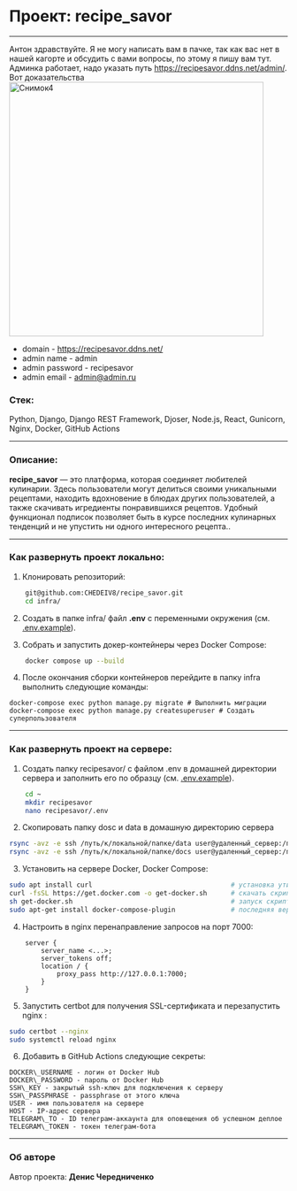 # Проект: recipe_savor

---
Антон здравствуйте. Я не могу написать вам в пачке, так как вас нет в нашей кагорте и обсудить с вами вопросы, по этому я пишу вам тут. Админка работает, надо указать путь https://recipesavor.ddns.net/admin/. Вот доказательства
<img width="460" alt="Снимок4" src="https://github.com/CHEDEIV8/foodgram-project-react/assets/121489351/12fb69ed-27c6-4be6-adb6-1fea0078541e">

- domain - https://recipesavor.ddns.net/
- admin name - admin
- admin password - recipesavor
- admin email - admin@admin.ru


### Стек:
Python, Django, Django REST Framework, Djoser, Node.js, React, Gunicorn, Nginx, Docker, GitHub Actions

---

### Описание:

**recipe_savor** — это платформа, которая соединяет любителей кулинарии. Здесь пользователи могут делиться своими уникальными рецептами, находить вдохновение в блюдах других пользователей, а также скачивать игредиенты понравившихся рецептов. Удобный функционал подписок позволяет быть в курсе последних кулинарных тенденций и не упустить ни одного интересного рецепта..

---

### Как развернуть проект локально:

1. Клонировать репозиторий:
```bash
    git@github.com:CHEDEIV8/recipe_savor.git
	cd infra/
```
2. Создать в папке infra/ файл **.env** с переменными окружения (см. [.env.example](.env.example)).

3. Собрать и запустить докер-контейнеры через Docker Compose:
```bash
	docker compose up --build
```
4. После окончания сборки контейнеров перейдите в папку infra выполнить следующие команды:
```
docker-compose exec python manage.py migrate # Выполнить миграции
docker-compose exec python manage.py createsuperuser # Создать суперпользователя
```
---
### Как развернуть проект на серверe:
1. Создать папку recipesavor/ с файлом .env в домашней директории сервера и заполнить его по образцу (см. [.env.example](.env.example)). 
```bash
	cd ~
	mkdir recipesavor
	nano recipesavor/.env
```

2. Cкопировать папку dosc и data в домашную директорию сервера
```bash
rsync -avz -e ssh /путь/к/локальной/папке/data user@удаленный_сервер:/путь/на/удаленном/сервере/
rsync -avz -e ssh /путь/к/локальной/папке/docs user@удаленный_сервер:/путь/на/удаленном/сервере/
```

3. Установить на сервере Docker, Docker Compose:
```bash
sudo apt install curl                                   # установка утилиты для скачивания файлов
curl -fsSL https://get.docker.com -o get-docker.sh      # скачать скрипт для установки
sh get-docker.sh                                        # запуск скрипта
sudo apt-get install docker-compose-plugin              # последняя версия docker compose
```
4. Настроить в nginx перенаправление запросов на порт 7000:
```nginx
    server { 
    	server_name <...>; 
    	server_tokens off;
    	location / { 
    		proxy_pass http://127.0.0.1:7000; 
    	}
    }
```
5. Запустить certbot для получения SSL-сертификата и перезапустить nginx :
```bash
sudo certbot --nginx
sudo systemctl reload nginx 
```

 
6. Добавить в GitHub Actions следующие секреты:
```
DOCKER\_USERNAME - логин от Docker Hub
DOCKER\_PASSWORD - пароль от Docker Hub
SSH\_KEY - закрытый ssh-ключ для подключения к серверу
SSH\_PASSPHRASE - passphrase от этого ключа
USER - имя пользователя на сервере
HOST - IP-адрес сервера
TELEGRAM\_TO - ID телеграм-аккаунта для оповещения об успешном деплое
TELEGRAM\_TOKEN - токен телеграм-бота
```
---

### Об авторе

Автор проекта: **Денис Чередниченко**
